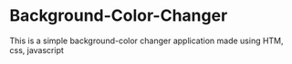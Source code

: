 # Background-Color-Changer
This is a simple background-color changer application made using HTM, css, javascript
